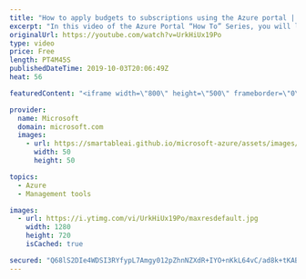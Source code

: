 ```yaml
---
title: "How to apply budgets to subscriptions using the Azure portal | Azure Portal Series"
excerpt: "In this video of the Azure Portal “How To” Series, you will learn how to apply budgets to your Azure subscriptions to control the spend of your Azure resources.   Try out these features in the Azure portal: https://portal.azure.com     Keep connected on Twitter: https://twitter.com/AzurePortal"
originalUrl: https://youtube.com/watch?v=UrkHiUx19Po
type: video
price: Free
length: PT4M45S
publishedDateTime: 2019-10-03T20:06:49Z
heat: 56

featuredContent: "<iframe width=\"800\" height=\"500\" frameborder=\"0\" src=\"https://www.youtube.com/embed/UrkHiUx19Po\" allow=\"accelerometer; autoplay; encrypted-media; gyroscope; picture-in-picture\" allowfullscreen></iframe>"

provider:
  name: Microsoft
  domain: microsoft.com
  images:
    - url: https://smartableai.github.io/microsoft-azure/assets/images/organizations/microsoft.com-50x50.jpg
      width: 50
      height: 50

topics:
  - Azure
  - Management tools

images:
  - url: https://i.ytimg.com/vi/UrkHiUx19Po/maxresdefault.jpg
    width: 1280
    height: 720
    isCached: true

secured: "Q68lS2DIe4WDSI3RYfypL7Amgy012pZhnNZXdR+IYO+nKkL64vC/ad8k+tKABxqM6bMAbVa0N1agUJC+V/5Ja2pGnGrI5FirTruMKLS3idkbevOLjbpN01BsydxQfU8Kia8J+0NWVswL0MpgSuGFyLLkcKlH/c1DUtj9Qm+wF/CLZfw2NWxek6xjhwMde+kniqUw6zOi2UpzVRtV5grPj1J9mH+mboZzsRcwYu7eqxmTd2w7Hk+QZMNvfVHg1Sh3+dODJdsytCQXqf1qWW13FUrLtW7RVRAOpy27PfX/bysKlTk/pPOKB5Xk6ndtjM8WkULozLmRt0jp+LyHfmo6WcgSkghd3UhXJLir4iSukdvBgCutNDP7O3T+QaoTpzaQOGyF0J+sDBJE82TdnDrctMaZwpenLNNTOVjaH6ygRJw=;VJXvEleyghBT8m39GEE3iw=="
---
```


